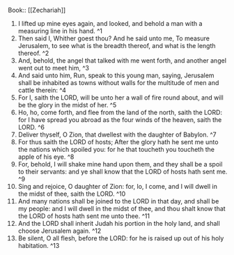  Book:: [[Zechariah]]
 1. I lifted up mine eyes again, and looked, and behold a man with a measuring line in his hand. ^1
 2. Then said I, Whither goest thou? And he said unto me, To measure Jerusalem, to see what is the breadth thereof, and what is the length thereof. ^2
 3. And, behold, the angel that talked with me went forth, and another angel went out to meet him, ^3
 4. And said unto him, Run, speak to this young man, saying, Jerusalem shall be inhabited as towns without walls for the multitude of men and cattle therein: ^4
 5. For I, saith the LORD, will be unto her a wall of fire round about, and will be the glory in the midst of her. ^5
 6. Ho, ho, come forth, and flee from the land of the north, saith the LORD: for I have spread you abroad as the four winds of the heaven, saith the LORD. ^6
 7. Deliver thyself, O Zion, that dwellest with the daughter of Babylon. ^7
 8. For thus saith the LORD of hosts; After the glory hath he sent me unto the nations which spoiled you: for he that toucheth you toucheth the apple of his eye. ^8
 9. For, behold, I will shake mine hand upon them, and they shall be a spoil to their servants: and ye shall know that the LORD of hosts hath sent me. ^9
 10. Sing and rejoice, O daughter of Zion: for, lo, I come, and I will dwell in the midst of thee, saith the LORD. ^10
 11. And many nations shall be joined to the LORD in that day, and shall be my people: and I will dwell in the midst of thee, and thou shalt know that the LORD of hosts hath sent me unto thee. ^11
 12. And the LORD shall inherit Judah his portion in the holy land, and shall choose Jerusalem again. ^12
 13. Be silent, O all flesh, before the LORD: for he is raised up out of his holy habitation. ^13

